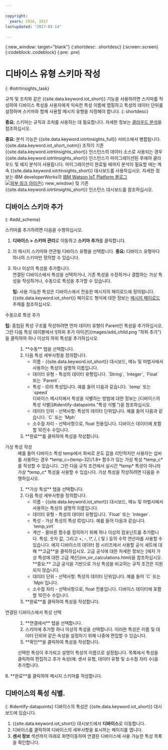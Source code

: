 ```yaml
---

copyright:
  years: 2016, 2017
lastupdated: "2017-03-14"

---
```


{:new_window: target="blank"}
{:shortdesc: .shortdesc}
{:screen:.screen}
{:codeblock:.codeblock}
{:pre: .pre}

# 디바이스 유형 스키마 작성
{: #iotrtinsights_task}

규칙 및 조치와 같은 {{site.data.keyword.iot_short}} 기능을 사용하려면 스키마를 작성하여 디바이스 특성을 사용자에게 익숙한 특성 이름에 맵핑하고 특성의 데이터 단위를 설정하며 스키마와 함께 사용할 메시지 유형을 지정해야 합니다.
{: shortdesc}

**중요:** 스키마는 규칙과 조치를 사용하는 데 필요합니다. 자세한 정보는 [클라우드 분석](cloud_analytics.html#rules)을 참조하십시오.

**중요:** 분석 기능은 {{site.data.keyword.iotrtinsights_full}} 서비스에서 병합됩니다. {{site.data.keyword.iot_short_notm}} 조직이 기존 {{site.data.keyword.iotrtinsights_short}} 인스턴스의 데이터 소스로 사용되는 경우 {{site.data.keyword.iotrtinsights_short}} 인스턴스가 마이그레이션된 후에야 클라우드 및 에지 분석이 사용됩니다. 마이그레이션이 완료될 때까지 분석이 필요할 때는 계속 {{site.data.keyword.iotrtinsights_short}} 대시보드를 사용하십시오. 자세한 정보는 IBM developerWorks의 [IBM Watson IoT Platform 블로그 ![외부 링크 아이콘](../../icons/launch-glyph.svg "외부 링크 아이콘")](https://developer.ibm.com/iotplatform/2016/04/28/iot-real-time-insights-and-watson-iot-platform-a-match-made-in-heaven/){: new_window} 및 기존 {{site.data.keyword.iotrtinsights_short}} 인스턴스 대시보드를 참조하십시오.   

## 디바이스 스키마 추가
{: #add_schema}

스키마를 추가하려면 다음을 수행하십시오.  
1. **디바이스 > 스키마 관리**로 이동하고 **스키마 추가**를 클릭합니다.  
2. 이 메시지 스키마와 연관될 디바이스 유형을 선택합니다. **중요:** 디바이스 유형마다 하나의 스키마만 정의할 수 있습니다.

3. 하나 이상의 특성을 추가합니다.  
연결된 디바이스에서 특성을 선택하거나, 기존 특성을 수정하거나 결합하는 가상 특성을 작성하거나, 수동으로 특성을 추가할 수 있습니다.  

    **팁:** 사용 가능한 특성은 디바이스에서 전송한 메시지의 페이로드에 정의됩니다. {{site.data.keyword.iot_short}} 페이로드 형식에 대한 정보는 [메시지 페이로드](reference/mqtt/index.html#message-payloadl "메시지 페이로드.") 주제를 참조하십시오.   
  <dl>
  <dt>수동으로 특성 추가</dt>
  <p><b>팁:</b> 중첩된 특성 구조를 작성하려면 먼저 데이터 유형이 Parent인 특성을 추가하십시오. 그런 다음 특성 테이블에서 ![하위 추가 아이콘](images/add_child.png "하위 추가")을 클릭하여 하나 이상의 하위 특성을 추가하십시오.</p>
  <dd>
  <ol>
    <li>**수동** 탭을 선택합니다.</li>
    <li>다음 특성 세부사항을 정의합니다.
    <ul>  
      <li>이름 - {{site.data.keyword.iot_short}} 대시보드, 메뉴 및 마법사에서 사용하는 특성의 설명적 이름입니다.</li>
      <li>데이터 유형 - 특성의 데이터 유형입니다.  
   `String`, `Integer`, `Float` 또는 `Parent`.</li>
   <!--<li>Event - A specific event to collect data for. Leave blank to collect for all events.</li>-->
   <li>특성 - ID의 특성입니다. 예를 들어 다음과 같습니다.  
 `temp` 또는 `speed`  </br> 디바이스 메시지에서 특성을 식별하는 방법에 대한 정보는 [디바이스의 특성 식별](#identify-datapoints "특성 식별.")을 참조하십시오.</li>
  <li>데이터 단위 - 선택사항: 특성의 데이터 단위입니다. 예를 들어 다음과 같습니다.  
     `C` 또는 `Mph`  </li>
     <li> 소수점 자리 - 선택사항으로, float 전용입니다. 디바이스 데이터에 포함할 10진수 수입니다.</li>
    </ul>
    </li>
    <li>**완료**를 클릭하여 특성을 작성합니다. </li>
  </ol>
  </dd>
  <dt>가상 특성 작성</dt>
  <dd> 예를 들어 디바이스 특성 temp에서 화씨로 온도 값을 리턴하지만 사용자는 섭씨를 사용하는 경우 *temp_c=(temp-32)/1.8* 함수가 있는 가상 특성 *temp_c*를 작성할 수 있습니다. 그런 다음 규칙 조건에서 실시간 *temp* 특성이 아니라 가상 *temp_c* 특성을 사용할 수 있습니다.  
  가상 특성을 작성하려면 다음을 수행하십시오.
  <ol>
    <li>**가상 특성** 탭을 선택합니다.</li>  
    <li>다음 특성 세부사항을 정의합니다.
    <ul>
    <li>이름 - {{site.data.keyword.iot_short}} 대시보드, 메뉴 및 마법사에서 사용하는 특성의 설명적 이름입니다.</li>
    <li>데이터 유형 - 특성의 데이터 유형입니다.  
 `Float` 또는 `Integer`.</li>
 <li>특성 - 가상 특성의 특성 ID입니다. 예를 들어 다음과 같습니다.  
`temp_virt`</li>
    <li>계산 - 올바른 함수를 정의하기 위해 하나 이상의 컴포넌트를 추가합니다. 특성, 숫자 값, 그리고  +, -, \*, /, ( 및 ) 등의 수학 연산자를 사용할 수 있습니다.   
    에지 디바이스의 데이터 점 시리즈에서 사용할 공식 세트에 대해 **고급**을 클릭하십시오. 고급 공식에 대한 자세한 정보는 [에지 가상 특성에 대한 고급 계산](im_vir_calculations.html)을 참조하십시오.  
    **중요:** 고급 공식을 기반으로 가상 특성을 비교하는 규칙 조건은 지원되지 않습니다. </li>
    <li>데이터 단위 - 선택사항: 특성의 데이터 단위입니다. 예를 들어 `C` 또는 `Mph`입니다.</li>
    <li> 소수점 자리 - 선택사항으로, float 전용입니다. 디바이스 데이터에 포함할 10진수 수입니다.</li>
   </ul>
   </li>
   <li>**완료**를 클릭하여 특성을 작성합니다.</li>
  </ol>
  </dd>
  <dt>연결된 디바이스에서 특성 선택</dt>
  <dd>
  <ol>
    <li>**연결에서** 탭을 선택합니다.</li>  
    <li>스키마에 추가할 하나 이상의 특성을 선택합니다. 이러한 특성은 이름 및 데이터 단위와 같은 속성을 설정하기 위해 나중에 편집할 수 있습니다.  
<!--**Important:** Each property must be unique for a schema. If you select multiple occurrences of the same property for different events, only one of the selected properties is added to the schema.</li>-->
  <li>**확인**을 클릭하여 특성을 작성합니다.</li>
  </ol>
  </dd>
    <dd>선택한 특성이 추가되고 설명이 특성의 이름으로 설정됩니다. 목록에서 특성을 클릭하여 편집하고 추가 속성(예: 센서 유형, 데이터 유형 및 소수점 자리 수)을 추가합니다.</dd>
  </dl>
8. **완료**를 클릭하여 메시지 스키마를 작성합니다.

## 디바이스의 특성 식별.
{: #identify-datapoints}
   디바이스의 특성은 {{site.data.keyword.iot_short}} 대시보드에 있습니다.

1. {{site.data.keyword.iot_short}} 대시보드에서 **디바이스**로 이동합니다.
2. 디바이스를 클릭하여 디바이스의 세부사항을 표시하는 페이지를 엽니다.
3. **센서 정보** 섹션까지 아래로 화면이동하여 연결된 디바이스에 사용 가능한 특성 목록을 확인합니다.
